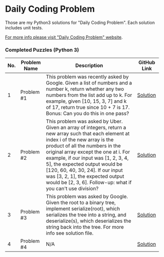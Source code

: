 # Daily Coding Problem

Those are my Python3 solutions for "Daily Coding Problem". Each solution includes unit tests.

[For more info please visit "Daily Coding Problem" website](https://www.dailycodingproblem.com).

### Completed Puzzles (Python 3)

| No. | Problem Name   | Description                                                                                       | GitHub Link |
|-----|----------------|---------------------------------------------------------------------------------------------------|-------------|
|1    |Problem #1      | This problem was recently asked by Google. Given a list of numbers and a number k, return whether any two numbers from the list add up to k. For example, given [10, 15, 3, 7] and k of 17, return true since 10 + 7 is 17. Bonus: Can you do this in one pass?|[Solution](https://github.com/ikostan/DailyCodingProblem/tree/master/Problem1)|
|2    |Problem #2      | This problem was asked by Uber. Given an array of integers, return a new array such that each element at index i of the new array is the product of all the numbers in the original array except the one at i. For example, if our input was [1, 2, 3, 4, 5], the expected output would be [120, 60, 40, 30, 24]. If our input was [3, 2, 1], the expected output would be [2, 3, 6]. Follow-up: what if you can't use division?|[Solution](https://github.com/ikostan/DailyCodingProblem/tree/master/Problem2)|
|3    |Problem #3      | This problem was asked by Google. Given the root to a binary tree, implement serialize(root), which serializes the tree into a string, and deserialize(s), which deserializes the string back into the tree. For more info see solution file. |[Solution](https://github.com/ikostan/DailyCodingProblem/tree/master/Problem3)|
|4    |Problem #4      | N/A | [Solution](https://github.com/ikostan/DailyCodingProblem/tree/master/Problem4)|






